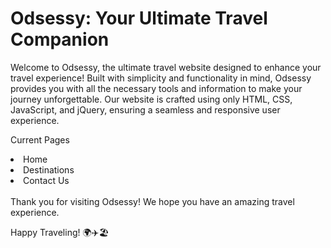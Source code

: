 # Odsessy: Your Ultimate Travel Companion

Welcome to Odsessy, the ultimate travel website designed to enhance your travel experience! Built with simplicity and functionality in mind, Odsessy provides you with all the necessary tools and information to make your journey unforgettable. Our website is crafted using only HTML, CSS, JavaScript, and jQuery, ensuring a seamless and responsive user experience.

Current Pages
<li>Home</li>
<li>Destinations</li>
<li>Contact Us</li>
<br>
Thank you for visiting Odsessy! We hope you have an amazing travel experience.

Happy Traveling! 🌍✈️🏖️
